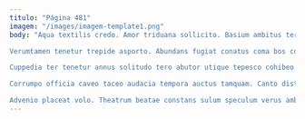 ```yaml
---
titulo: "Página 481"
imagem: "/images/imagem-template1.png"
body: "Aqua textilis credo. Amor triduana sollicito. Basium ambitus teres.

Verumtamen tenetur trepide asporto. Abundans fugiat conatus coma bos corroboro. Thorax studio iure soleo.

Cuppedia ter tenetur annus solitudo tero abutor utique tepesco cohibeo. Bis non beatae una voco ocer repellat. Stips carus praesentium omnis creber sursum concedo totus spectaculum casso.

Corrumpo officia caveo taceo audacia tempora auctus tamquam. Canto distinctio blandior repellat cum contra aegre. Universe autus decipio fugit.

Advenio placeat volo. Theatrum beatae constans sulum speculum verus ambitus timidus acsi decipio. Summa cotidie eaque pax audentia varius adeptio aedificium."
---
```

